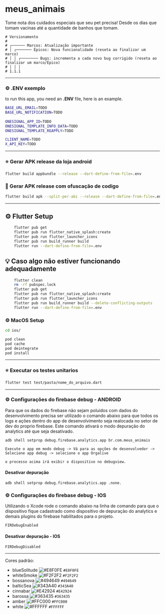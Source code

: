 # meus_animais

Tome nota dos cuidados especiais que seu pet precisa! Desde os dias que tomam vacinas até a quantidade de banhos que tomam.

```
# Versionamento
#
# ┌────── Marcos: Atualização importante
# │ ┌─────── Épicos: Nova funcionalidade (reseta ao finalizar um marco)
# │ │ ┌──────── Bugs: incrementa a cada novo bug corrigido (reseta ao finalizar um marco/Épico)
# │ │ │
# 1.1.1
```

---

### :gear: .ENV exemplo

to run this app, you need an **.ENV** file, here is an example.

```sh
BASE_URL_EMAIL=TODO
BASE_URL_NOTIFICATION=TODO
    
ONESIGNAL_APP_ID=TODO
ONESIGNAL_TEMPLATE_INFO_DATA=TODO
ONESIGNAL_TEMPLATE_REAPPLY=TODO

CLIENT_NAME=TODO
X_API_KEY=TODO
```

---

### :star: Gerar APK release da loja android

```sh
flutter build appbundle --release --dart-define-from-file=.env
```

### :star2: Gerar APK release com ofuscação de codigo

```sh
flutter build apk --split-per-abi --release --dart-define-from-file=.env
```

---

## :gear: Flutter Setup
```sh
    flutter pub get
    flutter pub run flutter_native_splash:create
    flutter pub run flutter_launcher_icons
    flutter pub run build_runner build
    flutter run --dart-define-from-file=.env
```

## :bulb: Caso algo não estiver funcionando adequadamente
```sh
    flutter clean
    rm -rf pubspec.lock
    flutter pub get
    flutter pub run flutter_native_splash:create
    flutter pub run flutter_launcher_icons
    flutter pub run build_runner build --delete-conflicting-outputs
    flutter run --dart-define-from-file=.env
```

### :gear: MacOS Setup

```sh
cd ios/

pod clean
pod cache
pod deintegrate
pod install
```

---

### :star: Executar os testes unitarios

```sh
flutter test test/pasta/nome_do_arquivo.dart
```

---

### :gear: Configurações do firebase debug - ANDROID
Para que os dados do firebase não sejam poluidos com dados do desenvolvimento precisa ser utilizado o comando abaixo para que todos os logs e ações dentro do app de desenvolvimento seja realocada no setor de dev do proprio firebase. Este comando ativará o modo depuração do analytics até que seja desativado.

```
adb shell setprop debug.firebase.analytics.app br.com.meus_animais

Execute o app em modo debug -> Vá para as opções de desenvolvedor -> Selecione app debug -> selecione o app Orgalive

o processo acima irá exibir o dispositivo no debugview.
```

#### Desativar depuração

```
adb shell setprop debug.firebase.analytics.app .none.
```

### :gear: Configurações do firebase debug - IOS
Utilizando o Xcode rode o comando abaixo na linha de comando para que o dispositivo fique cadastrado como dispositivo de depuração do analytics e demais plugins do firebase habilitados para o projeto.

```
FIRDebugEnabled
```

#### Desativar depuração - IOS

```
FIRDebugDisabled
```

---

Cores padrão:

- blueSolitude ![#E8F0FE](https://via.placeholder.com/15/E8F0FE/000000?text=+) `#E8F0FE`
- whiteSmoke ![#F2F2F2](https://via.placeholder.com/15/F2F2F2/000000?text=+) `#F2F2F2`
- bossanova ![#494649](https://via.placeholder.com/15/494649/000000?text=+) `#494649`
- balticSea ![#343A40](https://via.placeholder.com/15/343A40/000000?text=+) `#343A40`
- cinnabar ![#E42924](https://via.placeholder.com/15/E42924/000000?text=+) `#E42924`
- barossa ![#363435](https://via.placeholder.com/15/363435/000000?text=+) `#363435`
- amber ![#FFC000](https://via.placeholder.com/15/FFC000/000000?text=+) `#FFC000`
- white ![#FFFFFF](https://via.placeholder.com/15/FFFFFF/000000?text=+) `#FFFFFF`
